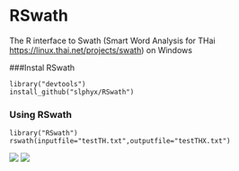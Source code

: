 # RSwath
The R interface to Swath (Smart Word Analysis for THai https://linux.thai.net/projects/swath) on Windows

###Instal RSwath
```{r install_devtools, eval=FALSE}
library("devtools")
install_github("slphyx/RSwath")
```

### Using RSwath
```{r eval=FALSE}
library("RSwath")
rswath(inputfile="testTH.txt",outputfile="testTHX.txt")
```
![](http://www.sakngoi.com/wp-content/uploads/2017/05/swath.png)
![](http://www.sakngoi.com/wp-content/uploads/rswathexample.png)
